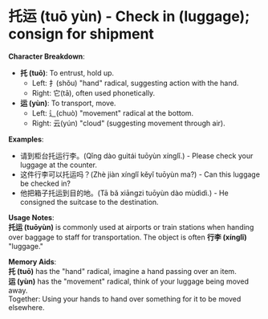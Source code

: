 # **托运 (tuō yùn) - Check in (luggage); consign for shipment**

**Character Breakdown**:  
- **托 (tuō)**: To entrust, hold up.
  - Left: 扌(shǒu) "hand" radical, suggesting action with the hand.
  - Right: 它(tā), often used phonetically.  
- **运 (yùn)**: To transport, move.
  - Left: 辶(chuò) "movement" radical at the bottom.
  - Right: 云(yún) "cloud" (suggesting movement through air).

**Examples**:  
- 请到柜台托运行李。(Qǐng dào guìtái tuōyùn xínglǐ.) - Please check your luggage at the counter.  
- 这件行李可以托运吗？(Zhè jiàn xínglǐ kěyǐ tuōyùn ma?) - Can this luggage be checked in?  
- 他把箱子托运到目的地。(Tā bǎ xiāngzi tuōyùn dào mùdìdì.) - He consigned the suitcase to the destination.

**Usage Notes**:  
**托运 (tuōyùn)** is commonly used at airports or train stations when handing over baggage to staff for transportation. The object is often **行李 (xínglǐ)** "luggage."

**Memory Aids**:  
**托 (tuō)** has the "hand" radical, imagine a hand passing over an item.  
**运 (yùn)** has the "movement" radical, think of your luggage being moved away.  
Together: Using your hands to hand over something for it to be moved elsewhere.